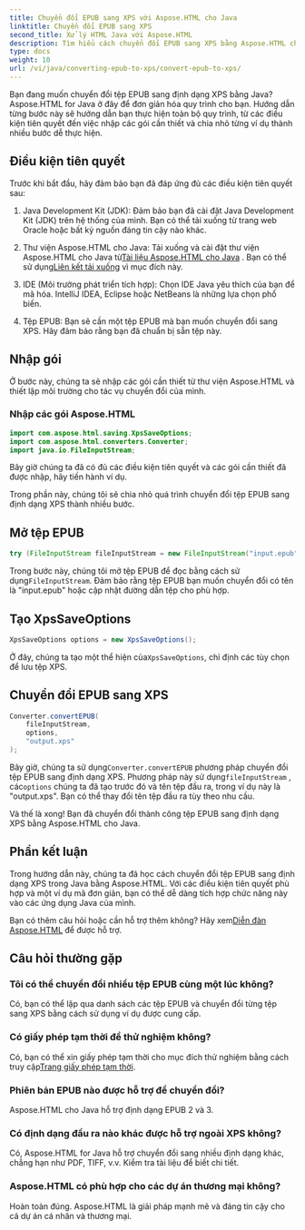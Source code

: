 ```yaml
---
title: Chuyển đổi EPUB sang XPS với Aspose.HTML cho Java
linktitle: Chuyển đổi EPUB sang XPS
second_title: Xử lý HTML Java với Aspose.HTML
description: Tìm hiểu cách chuyển đổi EPUB sang XPS bằng Aspose.HTML cho Java. Hướng dẫn từng bước để chuyển đổi EPUB sang XPS liền mạch. Hãy thử ngay!
type: docs
weight: 10
url: /vi/java/converting-epub-to-xps/convert-epub-to-xps/
---
```


Bạn đang muốn chuyển đổi tệp EPUB sang định dạng XPS bằng Java? Aspose.HTML for Java ở đây để đơn giản hóa quy trình cho bạn. Hướng dẫn từng bước này sẽ hướng dẫn bạn thực hiện toàn bộ quy trình, từ các điều kiện tiên quyết đến việc nhập các gói cần thiết và chia nhỏ từng ví dụ thành nhiều bước dễ thực hiện.

## Điều kiện tiên quyết

Trước khi bắt đầu, hãy đảm bảo bạn đã đáp ứng đủ các điều kiện tiên quyết sau:

1. Java Development Kit (JDK): Đảm bảo bạn đã cài đặt Java Development Kit (JDK) trên hệ thống của mình. Bạn có thể tải xuống từ trang web Oracle hoặc bất kỳ nguồn đáng tin cậy nào khác.

2. Thư viện Aspose.HTML cho Java: Tải xuống và cài đặt thư viện Aspose.HTML cho Java từ[Tài liệu Aspose.HTML cho Java](https://reference.aspose.com/html/java/) . Bạn có thể sử dụng[Liên kết tải xuống](https://releases.aspose.com/html/java/) vì mục đích này.

3. IDE (Môi trường phát triển tích hợp): Chọn IDE Java yêu thích của bạn để mã hóa. IntelliJ IDEA, Eclipse hoặc NetBeans là những lựa chọn phổ biến.

4. Tệp EPUB: Bạn sẽ cần một tệp EPUB mà bạn muốn chuyển đổi sang XPS. Hãy đảm bảo rằng bạn đã chuẩn bị sẵn tệp này.

## Nhập gói

Ở bước này, chúng ta sẽ nhập các gói cần thiết từ thư viện Aspose.HTML và thiết lập môi trường cho tác vụ chuyển đổi của mình.

### Nhập các gói Aspose.HTML

```java
import com.aspose.html.saving.XpsSaveOptions;
import com.aspose.html.converters.Converter;
import java.io.FileInputStream;
```

Bây giờ chúng ta đã có đủ các điều kiện tiên quyết và các gói cần thiết đã được nhập, hãy tiến hành ví dụ.

Trong phần này, chúng tôi sẽ chia nhỏ quá trình chuyển đổi tệp EPUB sang định dạng XPS thành nhiều bước.

## Mở tệp EPUB

```java
try (FileInputStream fileInputStream = new FileInputStream("input.epub")) {
```

 Trong bước này, chúng tôi mở tệp EPUB để đọc bằng cách sử dụng`FileInputStream`. Đảm bảo rằng tệp EPUB bạn muốn chuyển đổi có tên là "input.epub" hoặc cập nhật đường dẫn tệp cho phù hợp.

## Tạo XpsSaveOptions

```java
XpsSaveOptions options = new XpsSaveOptions();
```

Ở đây, chúng ta tạo một thể hiện của`XpsSaveOptions`, chỉ định các tùy chọn để lưu tệp XPS.

## Chuyển đổi EPUB sang XPS

```java
Converter.convertEPUB(
    fileInputStream,
    options,
    "output.xps"
);
```

 Bây giờ, chúng ta sử dụng`Converter.convertEPUB` phương pháp chuyển đổi tệp EPUB sang định dạng XPS. Phương pháp này sử dụng`fileInputStream` , các`options` chúng ta đã tạo trước đó và tên tệp đầu ra, trong ví dụ này là "output.xps". Bạn có thể thay đổi tên tệp đầu ra tùy theo nhu cầu.

Và thế là xong! Bạn đã chuyển đổi thành công tệp EPUB sang định dạng XPS bằng Aspose.HTML cho Java.

## Phần kết luận

Trong hướng dẫn này, chúng ta đã học cách chuyển đổi tệp EPUB sang định dạng XPS trong Java bằng Aspose.HTML. Với các điều kiện tiên quyết phù hợp và một ví dụ mã đơn giản, bạn có thể dễ dàng tích hợp chức năng này vào các ứng dụng Java của mình.

 Bạn có thêm câu hỏi hoặc cần hỗ trợ thêm không? Hãy xem[Diễn đàn Aspose.HTML](https://forum.aspose.com/) để được hỗ trợ.

## Câu hỏi thường gặp

### Tôi có thể chuyển đổi nhiều tệp EPUB cùng một lúc không?
Có, bạn có thể lặp qua danh sách các tệp EPUB và chuyển đổi từng tệp sang XPS bằng cách sử dụng ví dụ được cung cấp.

### Có giấy phép tạm thời để thử nghiệm không?
Có, bạn có thể xin giấy phép tạm thời cho mục đích thử nghiệm bằng cách truy cập[Trang giấy phép tạm thời](https://purchase.aspose.com/temporary-license/).

### Phiên bản EPUB nào được hỗ trợ để chuyển đổi?
Aspose.HTML cho Java hỗ trợ định dạng EPUB 2 và 3.

### Có định dạng đầu ra nào khác được hỗ trợ ngoài XPS không?
Có, Aspose.HTML for Java hỗ trợ chuyển đổi sang nhiều định dạng khác, chẳng hạn như PDF, TIFF, v.v. Kiểm tra tài liệu để biết chi tiết.

### Aspose.HTML có phù hợp cho các dự án thương mại không?
Hoàn toàn đúng. Aspose.HTML là giải pháp mạnh mẽ và đáng tin cậy cho cả dự án cá nhân và thương mại.